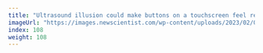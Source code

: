 ```yaml
---
title: "Ultrasound illusion could make buttons on a touchscreen feel real"
imageUrl: "https://images.newscientist.com/wp-content/uploads/2023/02/07110805/SEI_143101022.jpg?width=600"
index: 108
weight: 108
---
```

